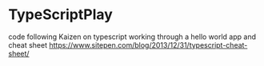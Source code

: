 # TypeScriptPlay
code following Kaizen on typescript
working through a hello world app and cheat sheet https://www.sitepen.com/blog/2013/12/31/typescript-cheat-sheet/

